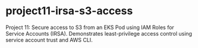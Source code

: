 # project11-irsa-s3-access
Project 11: Secure access to S3 from an EKS Pod using IAM Roles for Service Accounts (IRSA). Demonstrates least-privilege access control using service account trust and AWS CLI.
